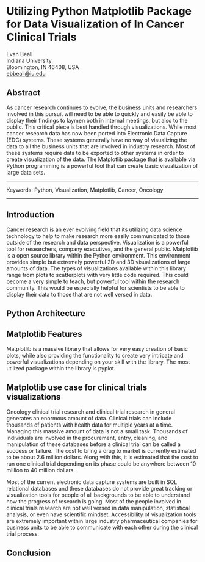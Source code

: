 # Utilizing Python Matplotlib Package for Data Visualization of In Cancer Clinical Trials

Evan Beall  
Indiana University   
Bloomington, IN 46408, USA  
ebbeall@iu.edu 

## Abstract

As cancer research continues to evolve, the business units and researchers involved in this pursuit will need to be able to quickly and easily be able to display their findings to laymen both in internal meetings, but also to the public.  This critical piece is best handled through visualizations.  While most cancer research data has now been ported into Electronic Data Capture (EDC) systems.  These systems generally have no way of visualizing the data to all the business units that are involved in industry research.  Most of these systems require data to be exported to other systems in order to create visualization of the data.  The Matplotlib package that is available via Python programming is a powerful tool that can create basic visualization of large data sets.


---

Keywords: Python, Visualization, Matplotlib, Cancer, Oncology

---

## Introduction

Cancer research is an ever evolving field that its utilizing data science technology to help to make research more easily communicated to those outside of the research and data perspective.  Visualization is a powerful tool for researchers, company executives, and the general public.  Matplotlib is a open source library within the Python environment.  This environment provides simple but extremely powerful 2D and 3D visualizations of large amounts of data.  The types of visualizations available within this library range from plots to scatterplots with very little code required.  This could become a very simple to teach, but powerful tool within the research community.  This would be especially helpful for scientists to be able to display their data to those that are not well versed in data.

## Python Architecture

## Matplotlib Features

Matplotlib is a massive library that allows for very easy creation of basic plots, while also providing the functionality to create very intricate and powerful visualizations depending on your skill with the library.  The most utilized package within the library is pyplot.  

## Matplotlib use case for clinical trials visualizations

Oncology clinical trial research and clinical trial research in general generates an enormous amount of data.  Clinical trials can include thousands of patients with health data for multiple years at a time.  Managing this massive amount of data is not a small task.  Thousands of individuals are involved in the procurement, entry, cleaning, and manipulation of these databases before a clinical trial can be called a success or failure.  The cost to bring a drug to market is currently estimated to be about 2.6 million dollars.  Along with this, it is estimated that the cost to run one clinical trial depending on its phase could be anywhere between 10 million to 40 million dollars.   

Most of the current electronic data capture systems are built in SQL relational databases and these databases do not provide great tracking or visualization tools for people of all backgrounds to be able to understand how the progress of research is going.  Most of the people involved in clinical trials research are not well versed in data manipulation, statistical analysis, or even have scientific mindset.  Accessibility of visualization tools are extremely important within large industry pharmaceutical companies for business units to be able to communicate with each other during the clinical trial process.

## Conclusion
